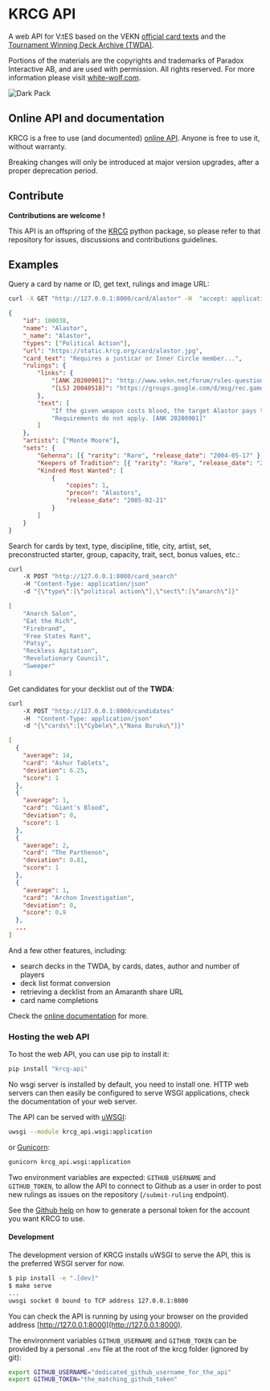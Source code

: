 # KRCG API

A web API for V:tES based on
the VEKN [official card texts](http://www.vekn.net/card-lists)
and the [Tournament Winning Deck Archive (TWDA)](http://www.vekn.fr/decks/twd.htm).

Portions of the materials are the copyrights and trademarks of Paradox Interactive AB,
and are used with permission. All rights reserved.
For more information please visit [white-wolf.com](http://www.white-wolf.com).

![Dark Pack](dark-pack.png)

## Online API and documentation

KRCG is a free to use (and documented) [online API](https://api.v2.krcg.org/).
Anyone is free to use it, without warranty.

Breaking changes will only be introduced at major version upgrades,
after a proper deprecation period.

## Contribute

**Contributions are welcome !**

This API is an offspring of the [KRCG](https://github.com/lionel-panhaleux/krcg)
python package, so please refer to that repository for issues, discussions
and contributions guidelines.

## Examples

Query a card by name or ID, get text, rulings and image URL:

```bash
curl -X GET "http://127.0.0.1:8000/card/Alastor" -H  "accept: application/json"
```

```json
{
    "id": 100038,
    "name": "Alastor",
    "_name": "Alastor",
    "types": ["Political Action"],
    "url": "https://static.krcg.org/card/alastor.jpg",
    "card_text": "Requires a justicar or Inner Circle member...",
    "rulings": {
        "links": {
            "[ANK 20200901]": "http://www.vekn.net/forum/rules-questions/78830-alastor-and-ankara-citadel#100653",
            "[LSJ 20040518]": "https://groups.google.com/d/msg/rec.games.trading-cards.jyhad/4emymfUPwAM/B2SCC7L6kuMJ"
        },
        "text": [
            "If the given weapon costs blood, the target Alastor pays the cost. [LSJ 20040518]",
            "Requirements do not apply. [ANK 20200901]"
        ]
    },
    "artists": ["Monte Moore"],
    "sets": {
        "Gehenna": [{ "rarity": "Rare", "release_date": "2004-05-17" }],
        "Keepers of Tradition": [{ "rarity": "Rare", "release_date": "2008-11-19" }],
        "Kindred Most Wanted": [
            {
                "copies": 1,
                "precon": "Alastors",
                "release_date": "2005-02-21"
            }
        ]
    }
}
```

Search for cards by text, type, discipline, title, city, artist, set,
preconstructed starter, group, capacity, trait, sect, bonus values, etc.:

```bash
curl
    -X POST "http://127.0.0.1:8000/card_search"
    -H "Content-Type: application/json"
    -d "{\"type\":[\"political action\"],\"sect\":[\"anarch\"]}"
```

```json
[
    "Anarch Salon",
    "Eat the Rich",
    "Firebrand",
    "Free States Rant",
    "Patsy",
    "Reckless Agitation",
    "Revolutionary Council",
    "Sweeper"
]
```

Get candidates for your decklist out of the **TWDA**:

```bash
curl
    -X POST "http://127.0.0.1:8000/candidates"
    -H  "Content-Type: application/json"
    -d "{\"cards\":[\"Cybele\",\"Nana Buruku\"]}"
```

```json
[
  {
    "average": 14,
    "card": "Ashur Tablets",
    "deviation": 6.25,
    "score": 1
  },
  {
    "average": 1,
    "card": "Giant's Blood",
    "deviation": 0,
    "score": 1
  },
  {
    "average": 2,
    "card": "The Parthenon",
    "deviation": 0.81,
    "score": 1
  },
  {
    "average": 1,
    "card": "Archon Investigation",
    "deviation": 0,
    "score": 0.9
  },
  ...
]
```

And a few other features, including:

-   search decks in the TWDA, by cards, dates, author and number of players
-   deck list format conversion
-   retrieving a decklist from an Amaranth share URL
-   card name completions

Check the [online documentation](https://api.v2.krcg.org/) for more.

### Hosting the web API

To host the web API, you can use pip to install it:

```bash
pip install "krcg-api"
```

No wsgi server is installed by default, you need to install one.
HTTP web servers can then easily be configured to serve WSGI applications,
check the documentation of your web server.

The API can be served with [uWSGI](https://uwsgi-docs.readthedocs.io):

```bash
uwsgi --module krcg_api.wsgi:application
```

or [Gunicorn](https://gunicorn.org):

```bash
gunicorn krcg_api.wsgi:application
```

Two environment variables are expected: `GITHUB_USERNAME` and `GITHUB_TOKEN`,
to allow the API to connect to Github as a user in order to post new rulings
as issues on the repository (`/submit-ruling` endpoint).

See the [Github help](https://help.github.com/en/github/authenticating-to-github/creating-a-personal-access-token-for-the-command-line)
on how to generate a personal token for the account you want KRCG to use.

#### Development

The development version of KRCG installs uWSGI to serve the API,
this is the preferred WSGI server for now.

```bash
$ pip install -e ".[dev]"
$ make serve
...
uwsgi socket 0 bound to TCP address 127.0.0.1:8000
```

You can check the API is running by using your browser
on the provided address [http://127.0.0.1:8000](http://127.0.0.1:8000).

The environment variables `GITHUB_USERNAME` and `GITHUB_TOKEN` can be provided
by a personal `.env` file at the root of the krcg folder (ignored by git):

```bash
export GITHUB_USERNAME="dedicated_github_username_for_the_api"
export GITHUB_TOKEN="the_matching_github_token"
```
